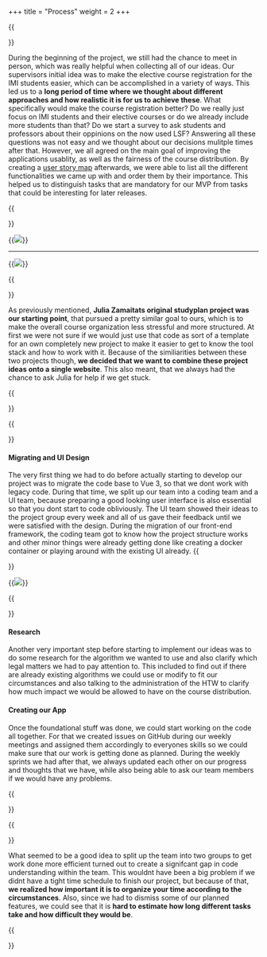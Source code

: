 +++
title = "Process"
weight = 2
+++


{{<section title="Brainstorming feature ideas & prioritizing">}}

During the beginning of the project, we still had the chance to meet in person, which was really helpful when collecting all of our ideas. Our supervisors initial idea was to make the elective course registration for the IMI students easier, which can be accomplished in a variety of ways. This led us to a **long period of time where we thought about different approaches and how realistic it is for us to achieve these**. What specifically would make the course registration better? Do we really just focus on IMI students and their elective courses or do we already include more students than that? Do we start a survey to ask students and professors about their oppinions on the now used LSF? Answering all these questions was not easy and we thought about our decisions mulitple times after that. However, we all agreed on the main goal of improving the applications usablity, as well as the fairness of the course distribution. By creating a [user story map](https://miro.com/app/board/o9J_lh-BfEA=/?invite_link_id=768693532431) afterwards, we were able to list all the different functionalities we came up with and order them by their importance. This helped us to distinguish tasks that are mandatory for our MVP from tasks that could be interesting for later releases.

{{</section>}}

{{<image src="USM1.png">}}

---

{{<image src="USM2.png" caption="User Story Map">}}


{{<section title="What we had to start with">}}

As previously mentioned, **Julia Zamaitats original studyplan project was our starting point**, that pursued a pretty similar goal to ours, which is to make the overall course organization less stressful and more structured. At first we were not sure if we would just use that code as sort of a template for an own completely new project to make it easier to get to know the tool stack and how to work with it. Because of the similiarities between these two projects though, **we decided that we want to combine these project ideas onto a single website**. This also meant, that we always had the chance to ask Julia for help if we get stuck.

{{</section>}}

{{<section title="Development">}}

#### Migrating and UI Design
The very first thing we had to do before actually starting to develop our project was to migrate the code base to Vue 3, so that we dont work with legacy code. During that time, we split up our team into a coding team and a UI team, because preparing a good looking user interface is also essential so that you dont start to code obliviously. The UI team showed their ideas to the project group every week and all of us gave their feedback until we were satisfied with the design. During the migration of our front-end framework, the coding team got to know how the project structure works and other minor things were already getting done like creating a docker container or playing around with the existing UI already.
{{</section>}}  

{{<image src="MVP.JPG" caption="1st Design for Minimum Viable Product">}}

{{<section>}}
#### Research
Another very important step before starting to implement our ideas was to do some research for the algorithm we wanted to use and also clarify which legal matters we had to pay attention to. This included to find out if there are already existing algorithms we could use or modify to fit our circumstances and also talking to the administration of the HTW to clarify how much impact we would be allowed to have on the course distribution.

#### Creating our App
Once the foundational stuff was done, we could start working on the code all together. For that we created issues on GitHub during our weekly meetings and assigned them accordingly to everyones skills so we could make sure that our work is getting done as planned. During the weekly sprints we had after that, we always updated each other on our progress and thoughts that we have, while also being able to ask our team members if we would have any problems. 

{{</section>}}  


{{<section title="Reflection">}}

What seemed to be a good idea to split up the team into two groups to get work done more efficient turned out to create a signifcant gap in code understanding within the team. This wouldnt have been a big problem if we didnt have a tight time schedule to finish our project, but because of that, **we realized how important it is to organize your time according to the circumstances**. Also, since we had to dismiss some of our planned features, we could see that it is **hard to estimate how long different tasks take and how difficult they would be**.

{{</section>}}